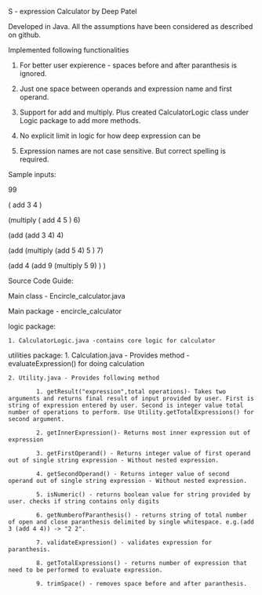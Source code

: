 S - expression Calculator  by Deep Patel 

Developed in Java.
All the assumptions have been considered as described on github. 

Implemented following functionalities

1. For better user expierence - spaces before and after paranthesis is ignored.

2. Just one space between operands and expression name and first operand.

3. Support for add and multiply. Plus created CalculatorLogic class under Logic package to add more methods.

4. No explicit limit in logic for how deep expression can be

5. Expression names are not case sensitive. But correct spelling is required.


Sample inputs:

99

(	add 3 4	)

(multiply ( add 4 5	) 6)

(add (add 3 4) 4)

(add (multiply (add 5 4) 5 ) 7)

(add 4 (add 9 (multiply 5 9)	) )
        
	
Source Code Guide:

Main class - Encircle_calculator.java

Main package - encircle_calculator

logic package:

	1. CalculatorLogic.java -contains core logic for calculator

utilities package:
	1. Calculation.java - Provides method - evaluateExpression() for doing calculation

	2. Utility.java - Provides following method

			1. getResult("expression",total operations)- Takes two arguments and returns final result of input provided by user. First is string of expression entered by user. Second is integer value total number of operations to perform. Use Utility.getTotalExpressions() for second argument.

			2. getInnerExpression()- Returns most inner expression out of expression

			3. getFirstOperand() - Returns integer value of first operand out of single string expression - Without nested expression.

			4. getSecondOperand() - Returns integer value of second operand out of single string expression - Without nested expression.

			5. isNumeric() - returns boolean value for string provided by user. checks if string contains only digits

			6. getNumberofParanthesis() - returns string of total number of open and close paranthesis delimited by single whitespace. e.g.(add 3 (add 4 4)) -> "2 2".

			7. validateExpression() - validates expression for paranthesis.

			8. getTotalExpressions() - returns number of expression that need to be performed to evaluate expression.

			9. trimSpace() - removes space before and after paranthesis.


